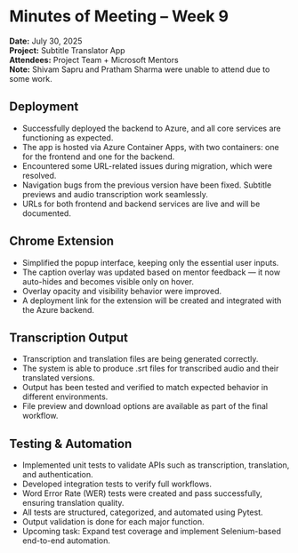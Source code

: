 # Minutes of Meeting – Week 9  
**Date:** July 30, 2025  
**Project:** Subtitle Translator App  
**Attendees:** Project Team + Microsoft Mentors  
**Note:** Shivam Sapru and Pratham Sharma were unable to attend due to some work.

## Deployment
- Successfully deployed the backend to Azure, and all core services are functioning as expected.  
- The app is hosted via Azure Container Apps, with two containers: one for the frontend and one for the backend.  
- Encountered some URL-related issues during migration, which were resolved.  
- Navigation bugs from the previous version have been fixed. Subtitle previews and audio transcription work seamlessly.  
- URLs for both frontend and backend services are live and will be documented.  

## Chrome Extension
- Simplified the popup interface, keeping only the essential user inputs.  
- The caption overlay was updated based on mentor feedback — it now auto-hides and becomes visible only on hover.  
- Overlay opacity and visibility behavior were improved.  
- A deployment link for the extension will be created and integrated with the Azure backend.  

## Transcription Output
- Transcription and translation files are being generated correctly.  
- The system is able to produce .srt files for transcribed audio and their translated versions.  
- Output has been tested and verified to match expected behavior in different environments.  
- File preview and download options are available as part of the final workflow.  

## Testing & Automation
- Implemented unit tests to validate APIs such as transcription, translation, and authentication.  
- Developed integration tests to verify full workflows.  
- Word Error Rate (WER) tests were created and pass successfully, ensuring translation quality.  
- All tests are structured, categorized, and automated using Pytest.  
- Output validation is done for each major function.  
- Upcoming task: Expand test coverage and implement Selenium-based end-to-end automation.  

